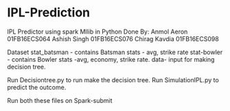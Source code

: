 # IPL-Prediction
IPL Predictor using spark Mllib in Python
Done By:
Anmol Aeron 01FB16ECS064
Ashish Singh 01FB16ECS076
Chirag Kavdia 01FB16ECS098




Dataset
stat_batsman - contains Batsman stats - avg, strike rate
stat-bowler  - contains Bowler stats -avg, economy, strike rate.
data- input for making decision tree. 

Run Decisiontree.py to run make the decision tree.
Run SimulationIPL.py to predict the outcome.

Run both these files on Spark-submit
